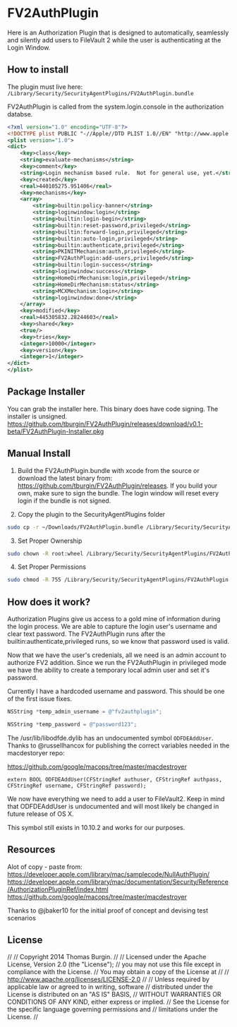 # FV2AuthPlugin

Here is an Authorization Plugin that is designed to automatically, seamlessly and silently add users to FileVault 2 while the user is authenticating at the Login Window.

## How to install

The plugin must live here: `/Library/Security/SecurityAgentPlugins/FV2AuthPlugin.bundle`

FV2AuthPlugin is called from the system.login.console in the authorization databse.

```xml
<?xml version="1.0" encoding="UTF-8"?>
<!DOCTYPE plist PUBLIC "-//Apple//DTD PLIST 1.0//EN" "http://www.apple.com/DTDs/PropertyList-1.0.dtd">
<plist version="1.0">
<dict>
	<key>class</key>
	<string>evaluate-mechanisms</string>
	<key>comment</key>
	<string>Login mechanism based rule.  Not for general use, yet.</string>
	<key>created</key>
	<real>440105275.951406</real>
	<key>mechanisms</key>
	<array>
		<string>builtin:policy-banner</string>
		<string>loginwindow:login</string>
		<string>builtin:login-begin</string>
		<string>builtin:reset-password,privileged</string>
		<string>builtin:forward-login,privileged</string>
		<string>builtin:auto-login,privileged</string>
		<string>builtin:authenticate,privileged</string>
		<string>PKINITMechanism:auth,privileged</string>
		<string>FV2AuthPlugin:add-users,privileged</string>
		<string>builtin:login-success</string>
		<string>loginwindow:success</string>
		<string>HomeDirMechanism:login,privileged</string>
		<string>HomeDirMechanism:status</string>
		<string>MCXMechanism:login</string>
		<string>loginwindow:done</string>
	</array>
	<key>modified</key>
	<real>445305832.28244603</real>
	<key>shared</key>
	<true/>
	<key>tries</key>
	<integer>10000</integer>
	<key>version</key>
	<integer>1</integer>
</dict>
</plist>
```

## Package Installer

You can grab the installer here. This binary does have code signing. The installer is unsigned.
https://github.com/tburgin/FV2AuthPlugin/releases/download/v0.1-beta/FV2AuthPlugin-Installer.pkg


## Manual Install

1.  Build the FV2AuthPlugin.bundle with xcode from the source or download the latest binary from: https://github.com/tburgin/FV2AuthPlugin/releases. If you build your own, make sure to sign the bundle. The login window will reset every login if the bundle is not signed.

2. Copy the plugin to the SecurityAgentPlugins folder
```sh
sudo cp -r ~/Downloads/FV2AuthPlugin.bundle /Library/Security/SecurityAgentPlugins/;
```

3. Set Proper Ownership
```sh
sudo chown -R root:wheel /Library/Security/SecurityAgentPlugins/FV2AuthPlugin.bundle;
```

4. Set Proper Permissions
```sh
sudo chmod -R 755 /Library/Security/SecurityAgentPlugins/FV2AuthPlugin.bundle;
```

## How does it work?

Authorization Plugins give us access to a gold mine of information during the login process. We are able to capture the login user's username and clear text password. The FV2AuthPlugin runs after the builtin:authenticate,privileged runs, so we know that password used is valid.

Now that we have the user's credenials, all we need is an admin account to authorize FV2 addition. Since we run the FV2AuthPlugin in privileged mode we have the ability to create a temporary local admin user and set it's password.

Currently I have a hardcoded username and password. This should be one of the first issue fixes.

```objective-c
NSString *temp_admin_username = @"fv2authplugin";
```

```objective-c       
NSString *temp_password = @"password123";
```

The /usr/lib/libodfde.dylib has an undocumented symbol ` ODFDEAddUser `. Thanks to @russellhancox for publishing the correct variables needed in the macdestoryer repo:

https://github.com/google/macops/tree/master/macdestroyer

```objective0c
extern BOOL ODFDEAddUser(CFStringRef authuser, CFStringRef authpass, CFStringRef username, CFStringRef password);
```

We now have everything we need to add a user to FileVault2. Keep in mind that ODFDEAddUser is undocumented and will most likely be changed in future release of OS X.

This symbol still exists in 10.10.2 and works for our purposes.

## Resources

Alot of copy - paste from:
https://developer.apple.com/library/mac/samplecode/NullAuthPlugin/
https://developer.apple.com/library/mac/documentation/Security/Reference/AuthorizationPluginRef/index.html
https://github.com/google/macops/tree/master/macdestroyer

Thanks to @jbaker10 for the initial proof of concept and devising test scenarios

## License

//
// Copyright 2014 Thomas Burgin.
//
// Licensed under the Apache License, Version 2.0 (the "License");
// you may not use this file except in compliance with the License.
// You may obtain a copy of the License at
//
// http://www.apache.org/licenses/LICENSE-2.0
//
// Unless required by applicable law or agreed to in writing, software
// distributed under the License is distributed on an "AS IS" BASIS,
// WITHOUT WARRANTIES OR CONDITIONS OF ANY KIND, either express or implied.
// See the License for the specific language governing permissions and
// limitations under the License.
//

